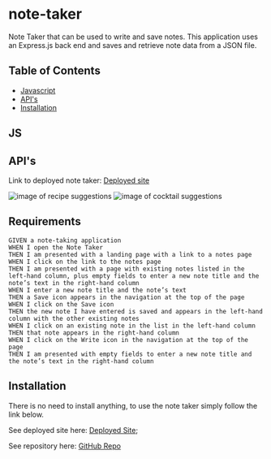 # note-taker
Note Taker that can be used to write and save notes. This application uses an Express.js back end and saves and retrieve note data from a JSON file.

## Table of Contents

* [Javascript](#JS)
* [API's](#API's)
* [Installation](#Installation)

## JS 


## API's 


Link to deployed note taker: [Deployed site](https://jd-jaramillo.github.io/Recipe-and-Cocktail-Suggester/)

![image of recipe suggestions](images/.png)
![image of cocktail suggestions](images/.png)

## Requirements 

```
GIVEN a note-taking application
WHEN I open the Note Taker
THEN I am presented with a landing page with a link to a notes page
WHEN I click on the link to the notes page
THEN I am presented with a page with existing notes listed in the left-hand column, plus empty fields to enter a new note title and the note’s text in the right-hand column
WHEN I enter a new note title and the note’s text
THEN a Save icon appears in the navigation at the top of the page
WHEN I click on the Save icon
THEN the new note I have entered is saved and appears in the left-hand column with the other existing notes
WHEN I click on an existing note in the list in the left-hand column
THEN that note appears in the right-hand column
WHEN I click on the Write icon in the navigation at the top of the page
THEN I am presented with empty fields to enter a new note title and the note’s text in the right-hand column
```

## Installation

There is no need to install anything, to use the note taker simply follow the link below. 

See deployed site here: [Deployed Site]();


See repository here: [GitHub Repo](https://github.com/JD-Jaramillo/note-taker)
 
